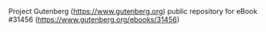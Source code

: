 Project Gutenberg (https://www.gutenberg.org) public repository for eBook #31456 (https://www.gutenberg.org/ebooks/31456)
